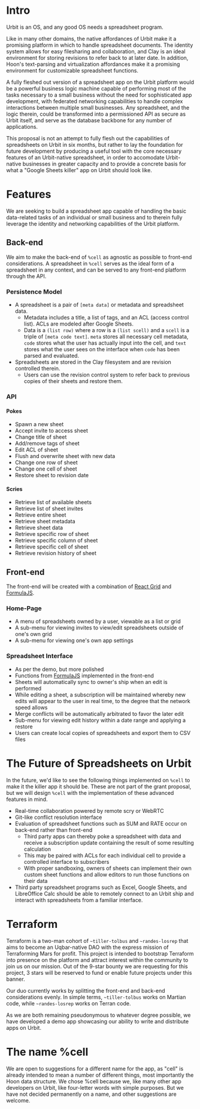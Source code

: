 # Intro

Urbit is an OS, and any good OS needs a spreadsheet program. 

Like in many other domains, the native affordances of Urbit make it a promising platform in which to handle spreadsheet documents. The identity system allows for easy filesharing and collaboration, and Clay is an ideal environment for storing revisions to refer back to at later date. In addition, Hoon's text-parsing and virtualization affordances make it a promising environment for customizable spreadsheet functions. 

A fully fleshed out version of a spreadsheet app on the Urbit platform would be a powerful business logic machine capable of performing most of the tasks necessary to a small business without the need for sophisticated app development, with federated networking capabilities to handle complex interactions between multiple small businesses. Any spreadsheet, and the logic therein, could be transformed into a permissioned API as secure as Urbit itself, and serve as the database backbone for any number of applications.

This proposal is not an attempt to fully flesh out the capabilities of spreadsheets on Urbit in six months, but rather to lay the foundation for future development by producing a useful tool with the core necessary features of an Urbit-native spreadsheet, in order to accomodate Urbit-native businesses in greater capacity and to provide a concrete basis for what a "Google Sheets killer" app on Urbit should look like.

# Features

We are seeking to build a spreadsheet app capable of handling the basic data-related tasks of an individual or small business and to therein fully leverage the identity and networking capabilities of the Urbit platform. 

## Back-end

We aim to make the back-end of `%cell` as agnostic as possible to front-end considerations. A spreadsheet in `%cell` serves as the ideal form of a spreadsheet in any context, and can be served to any front-end platform through the API.

### Persistence Model

*  A spreadsheet is a pair of `[meta data]` or metadata and spreadsheet data.
    * Metadata includes a title, a list of tags, and an ACL (access control list). ACLs are modeled after Google Sheets.
    * Data is a `(list row)` where a row is a `(list scell)` and a `scell` is a triple of `[meta code text]`. `meta` stores all necessary cell metadata, `code` stores what the user has actually input into the cell, and `text` stores what the user sees on the interface when `code` has been parsed and evaluated.
*  Spreadsheets are stored in the Clay filesystem and are revision controlled therein.
    * Users can use the revision control system to refer back to previous copies of their sheets and restore them. 

### API

#### Pokes

* Spawn a new sheet
* Accept invite to access sheet
* Change title of sheet
* Add/remove tags of sheet
* Edit ACL of sheet
* Flush and overwrite sheet with new data
* Change one row of sheet
* Change one cell of sheet
* Restore sheet to revision date

#### Scries

* Retrieve list of available sheets
* Retrieve list of sheet invites
* Retrieve entire sheet
* Retrieve sheet metadata
* Retrieve sheet data
* Retrieve specific row of sheet
* Retrieve specific column of sheet
* Retrieve specific cell of sheet
* Retrieve revision history of sheet

## Front-end

The front-end will be created with a combination of [React Grid](https://reactgrid.com/) and [FormulaJS](https://formulajs.info/).

### Home-Page

*  A menu of spreadsheets owned by a user, viewable as a list or grid
*  A sub-menu for viewing invites to view/edit spreadsheets outside of one's own grid
*  A sub-menu for viewing one's own app settings

### Spreadsheet Interface
* As per the demo, but more polished
* Functions from [FormulaJS](https://formulajs.info/) implemented in the front-end
* Sheets will automatically sync to owner's ship when an edit is performed
* While editing a sheet, a subscription will be maintained whereby new edits will appear to the user in real time, to the degree that the network speed allows
* Merge conflicts will be automatically arbitrated to favor the later edit
* Sub-menu for viewing edit history within a date range and applying a restore
* Users can create local copies of spreadsheets and export them to CSV files

# The Future of Spreadsheets on Urbit

In the future, we'd like to see the following things implemented on `%cell` to make it the killer app it should be. These are not part of the grant proposal, but we will design `%cell` with the implementation of these advanced features in mind.

* Real-time collaboration powered by remote scry or WebRTC
* Git-like conflict resolution interface
* Evaluation of spreadsheet functions such as SUM and RATE occur on back-end rather than front-end
    * Third party apps can thereby poke a spreadsheet with data and receive a subscription update containing the result of some resulting calculation
    * This may be paired with ACLs for each individual cell to provide a controlled interface to subscribers
    * With proper sandboxing, owners of sheets can implement their own custom sheet functions and allow editors to run those functions on their data
* Third party spreadsheet programs such as Excel, Google Sheets, and LibreOffice Calc should be able to remotely connect to an Urbit ship and interact with spreadsheets from a familiar interface.

# Terraform

Terraform is a two-man cohort of `~tiller-tolbus` and `~randes-losrep` that aims to become an Uqbar-native DAO with the express mission of Terraforming Mars for profit. This project is intended to bootstrap Terraform into presence on the platform and attract interest within the community to join us on our mission. Out of the 9-star bounty we are requesting for this project, 3 stars will be reserved to fund or enable future projects under this banner.

Our duo currently works by splitting the front-end and back-end considerations evenly. In simple terms, `~tiller-tolbus` works on Martian code, while `~randes-losrep` works on Terran code. 

As we are both remaining pseudonymous to whatever degree possible, we have developed a demo app showcasing our ability to write and distribute apps on Urbit.  

# The name %cell

We are open to suggestions for a different name for the app, as "cell" is already intended to mean a number of different things, most importantly the Hoon data structure. We chose %cell because we, like many other app developers on Urbit, like four-letter words with simple purposes. But we have not decided permanently on a name, and other suggestions are welcome.